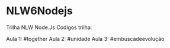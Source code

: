 # NLW6Nodejs

Trilha NLW Node.Js
 Codigos trilha:

Aula 1: #together
Aula 2: #unidade
Aula 3: #embuscadeevolução

